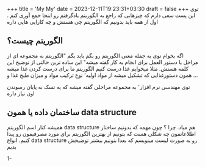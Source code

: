 +++
title = 'My My'
date = 2023-12-11T19:23:31+03:30
draft = false
+++
توی این پست سعی دارم که چیزهایی که راجع به الگوریتم یادگرفتم رو اینجا جمع آوری کنم .
اول از همه باید بدونیم که الگوریتم چی هستش و چه کارایی هایی داره

## الگوریتم چیست‌؟
اگه بخوام توی یه جمله معنی الگوریتم رو بگم باید بگم "الگوریتم به مجموعه ای از مراحل یا دستور العمل برای انجام یه کار گفته میشه" این ساده ترین حالتی از توضیح این کلمه هستش.
مثلا میخوایم غذا درست کنیم الگوریتم ما برای درست کردن غذا میشه همون دستورغذایی که تشکیل میشه از مواد اولیه٬ نوع ترکیب مواد و میزان طبخ غذا و ...

توی مهندسی نرم افزار٬ به مجموعه مراحلی گفته میشه که یه تسک به پایان رسوندن اون نیاز داره

## ساختمان داده یا همون data structure

همیشه کنار اسم الگوریتم data structure هم میاد. چرا ؟ چون مهمه که بدونیم ساختار اطلاعاتمون چه شکلی هست که بتونیم از بهترین الگوریتم برای مورد مصرفیمون رو پیدا کنیم.
انواع data structure رو به صورت لیست مینویسم که بعدا بتونیم بیشتر توضیحش بدیم

1- 